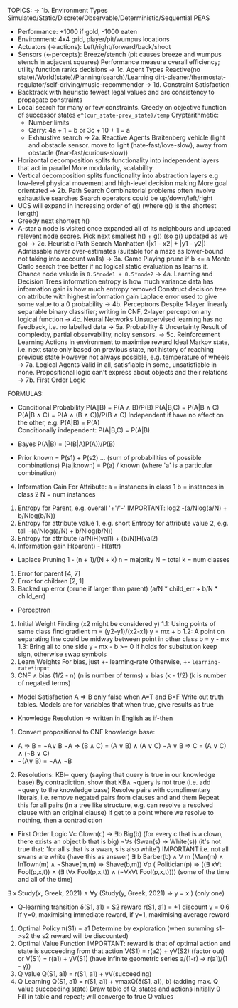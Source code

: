 <!-- SPDX-License-Identifier: zlib-acknowledgement -->
TOPICS:
→ 1b. Environment Types
Simulated/Static/Discrete/Observable/Deterministic/Sequential
PEAS
 - Performance: +1000 if gold, -1000 eaten
 - Environment: 4x4 grid, player/pit/wumpus locations
 - Actuators (->actions): Left/right/forward/back/shoot
 - Sensors (<-percepts): Breeze/stench 
 (pit causes breeze and wumpus stench in adjacent squares)
Performance measure overall efficiency; utility function ranks decisions 
→ 1c. Agent Types
Reactive(no state)/World(state)/Planning(search)/Learning
dirt-cleaner/thermostat-regulator/self-driving/music-recommender
→ 1d. Constraint Satisfaction
- Backtrack with heuristic fewest legal values and arc consistency to propagate constraints
- Local search for many or few constraints. 
  Greedy on objective function of successor states
  `e^(cur_state-prev_state)/temp`
Cryptarithmetic:
  - Number limits
  - Carry: 4a + 1 = b or 3c + 10 + 1 = a
  - Exhaustive search
→ 2a. Reactive Agents
Braitenberg vehicle (light and obstacle sensor. move to light (hate-fast/love-slow), away from obstacle (fear-fast/curious-slow))
- Horizontal decomposition splits functionality into independent layers that act in parallel
  More modularity, scalability.
- Vertical decomposition splits functionality into abstraction layers
  e.g low-level physical movement and high-level decision making
  More goal orientated 
→ 2b. Path Search
Combinatorial problems often involve exhaustive searches
Search operators could be up/down/left/right
- UCS will expand in increasing order of g() (where g() is the shortest length)
- Greedy next shortest h()
- A-star a node is visited once expanded all of its neighbours and updated relevent node scores.
  Pick next smallest h() + g() (so g() updated as we go)
→ 2c. Heuristic Path Search
Manhatten (|x1 - x2| + |y1 - y2|)
Admissable never over-estimates 
(suitable for a maze as lower-bound not taking into account walls)
→ 3a. Game Playing
prune if b <= a
Monte Carlo search tree better if no logical static evaluation as learns it. 
Chance node valude is `0.5*node1 + 0.5*node2`
→ 4a. Learning and Decision Trees
information entropy is how much variance data has
information gain is how much entropy removed
Construct decision tree on attribute with highest information gain
Laplace error used to give some value to a 0 probability
→ 4b. Perceptrons
Despite 1-layer linearly separable binary classifier; writing in CNF, 2-layer perceptron any logical function
→ 4c. Neural Networks
Unsupervised learning has no feedback, i.e. no labelled data
→ 5a. Probability & Uncertainty
Result of complexity, partial observability, noisy sensors.
→ 5c. Reinforcement Learning
Actions in environment to maximise reward 
Ideal Markov state, i.e. next state only based on previous state, not history of reaching previous state
However not always possible, e.g. temperature of wheels
→ 7a. Logical Agents
Valid in all, satisfiable in some, unsatisfiable in none.
Propositional logic can't express about objects and their relations
→ 7b. First Order Logic


FORMULAS:
* Conditional Probability
P(A∣B) = P(A ∧ B)/P(B)
P(A|B,C) = P(A|B ∧ C)
P(A|B ∧ C) = P(A ∧ (B ∧ C))/P(B ∧ C)
Independent if have no affect on the other, e.g. P(A|B) = P(A)   
Conditionally independent: P(A|B,C) = P(A|B)
* Bayes
P(A|B) = (P(B|A)P(A))/P(B)
* Prior
known = P(s1) + P(s2) ... (sum of probabilities of possible combinations)
P(a|known) = P(a) / known (where 'a' is a particular combination) 

* Information Gain For Attribute:
   a = instances in class 1
   b = instances in class 2
   N = num instances
1. Entropy for Parent, e.g. overall '+'/'-'
   IMPORTANT: log2
   -(a/Nlog(a/N) + b/Nlog(b/N))
2. Entropy for attribute value 1, e.g. short
   Entropy for attribute value 2, e.g. tall
   -(a/Nlog(a/N) + b/Nlog(b/N))
3. Entropy for attribute
   (a/N)H(val1) + (b/N)H(val2)
4. Information gain
   H(parent) - H(attr)

* Laplace Pruning
1 - (n + 1)/(N + k)
n = majority
N = total
k = num classes
1. Error for parent [4, 7]
2. Error for children [2, 1]
3. Backed up error (prune if larger than parent)
(a/N * child_err + b/N * child_err)

* Perceptron
1. Initial Weight Finding (x2 might be considered y)
  1.1: Using points of same class find gradient
       m = (y2-y1)/(x2-x1) 
       y = mx + b
  1.2: A point on separating line could be midway between point in other class
       b = y - mx
  1.3: Bring all to one side
       y - mx - b >= 0
       If holds for subsitution keep sign, otherwise swap symbols
2. Learn Weights
  For bias, just +- learning-rate
  Otherwise, +- `learning-rate*input`
3. CNF
∧ bias (1/2 - n) (n is number of terms)
∨ bias (k - 1/2) (k is number of negated terms)

* Model Satisfaction
A ⇒  B only false when A=T and B=F
Write out truth tables. 
Models are for variables that when true, give results as true

* Knowledge Resolution
⇒  written in English as if-then
1. Convert propositional to CNF knowledge base:
  - A ⇒ B = ¬A∨ B
   ¬A ⇒ (B ∧ C) = (A ∨ B) ∧ (A ∨ C)
   ¬A ∨ B ⇒ C = (A ∨ C) ∧ (¬B ∨ C)  
  - ¬(A∨ B) = ¬A∧ ¬B
2. Resolutions:
KB⊨ query (saying that query is true in our knowledge base)
By contradiction, show that KB∧ ¬query is not true (i.e. add ¬query to the knowledge base)
Resolve pairs with complimentary literals, i.e. remove negated pairs from clauses and and them
Repeat this for all pairs (in a tree like structure, e.g. can resolve a resolved clause with an original clause)
If get to a point where we resolve to nothing, then a contradiction 

* First Order Logic
∀c Clown(c) → ∃b Big(b) (for every c that is a clown, there exists an object b that is big)
¬∀s (Swan(s) → White(s)) 
(it's not true that: 'for all s that is a swan, s is also white')
IMPORTANT i.e. not all swans are white (have this as answer)
∃ b Barber(b) ∧ ∀ m (Man(m) ∧ InTown(m) ∧ ¬Shave(m,m) ⇒ Shave(b,m))
∀p ( Politician(p) ⇒ ((∃ x∀t Fool(p,x,t)) ∧ (∃ t∀x Fool(p,x,t)) ∧ (¬∀x∀t Fool(p,x,t))))
(some of the time and all of the time)

∃ x Study(x, Greek, 2021) ∧ ∀y (Study(y, Greek, 2021) ⇒ y = x )
(only one)

* Q-learning
transition δ(S1, a1) = S2
reward r(S1, a1) = +1
discount γ = 0.6
If γ=0, maximising immediate reward, if γ=1, maximising average reward 
1. Optimal Policy π(S1) = a1 
   Determine by exploration (when summing s1->s2 the s2 reward will be discounted)
2. Optimal Value Function
   IMPORTANT: reward is that of optimal action and state is succeeding from that action
   V(S1) = r(a2) + γV(S2) (factor out)
   or
   V(S1) = r(a1) + γV(S1) (have infinite geometric series a/(1-r) -> r(a1)/(1 - γ))
3. Q value 
   Q(S1, a1) = r(S1, a1) + γV(succeeding)
4. Q Learning 
   Q(S1, a1) = r(S1, a1) + γmaxQ(δ(S1, a1), b)
   (adding max. Q value succeeding state)
   Draw table of Q, states and actions initially 0  
   Fill in table and repeat; will converge to true Q values
